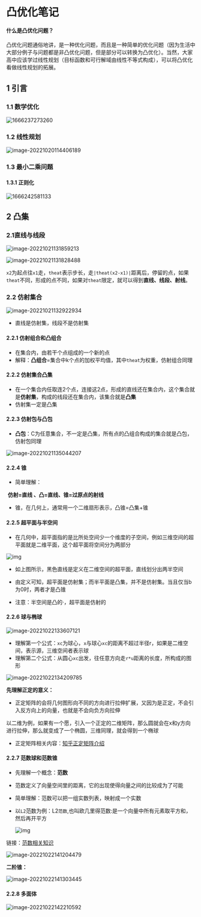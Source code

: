 # 凸优化笔记

#### 什么是凸优化问题？

​		凸优化问题通俗地讲，是一种优化问题，而且是一种简单的优化问题（因为生活中大部分例子与问题都是非凸优化问题，但是部分可以转换为凸优化）。当然，大家高中应该学过线性规划（目标函数和可行解域由线性不等式构成），可以将凸优化看做线性规划的拓展。

## 1 引言

### 1.1 数学优化

![1666237273260](E:\分布式控制\凸优化\图片\1666237273260.jpg)

### 1.2 线性规划

![image-20221020114406189](C:\Users\Adi\AppData\Roaming\Typora\typora-user-images\image-20221020114406189.png)

### 1.3 最小二乘问题





#### 1.3.1 正则化

![1666242581133](E:\分布式控制\凸优化\图片\1666242581133.png)



## 2 凸集

### 2.1直线与线段

![image-20221021131859213](C:\Users\Adi\AppData\Roaming\Typora\typora-user-images\image-20221021131859213.png)

![image-20221021131828488](C:\Users\Adi\AppData\Roaming\Typora\typora-user-images\image-20221021131828488.png)

`x2`为起点往`x1`走，`theat`表示步长，走`|theat(x2-x1)|`距离后，停留的点，如果`theat`不同，形成的点不同，如果对`theat`限定，就可以得到**直线、线段、射线**。

### 2.2 仿射集合

![image-20221021132922934](C:\Users\Adi\AppData\Roaming\Typora\typora-user-images\image-20221021132922934.png)

- 直线是仿射集，线段不是仿射集

#### 2.2.1 仿射组合和凸组合

- 在集合内，由若干个点组成的一个新的点
- 解释：**凸组合**=集合中k个点的加权平均值，其中`theat`为权重，仿射组合同理

#### 2.2.2 仿射集合凸集

- 在一个集合内任取连2个点，连接这2点，形成的直线还在集合内，这个集合就是**仿射集**，构成的线段还在集合内，该集合就是**凸集**
- 仿射集一定是凸集

#### 2.2.3 仿射包与凸包

- **凸包**：C为任意集合，不一定是凸集，所有点的凸组合构成的集合就是凸包，仿射包同理

![image-20221021135044207](C:\Users\Adi\AppData\Roaming\Typora\typora-user-images\image-20221021135044207.png)

#### 2.2.4 锥

- 简单理解：

​						**仿射=直线 、凸=直线、锥=过原点的射线**

- 锥，在几何上，通常用一个二维扇形表示，凸锥=凸集+锥

#### 2.2.5 超平面与半空间

- 在几何中，超平面指的是比所处空间少一个维度的子空间，例如三维空间的超平面就是二维平面，这个超平面将空间分为两部分

![img](https://pic4.zhimg.com/v2-901aab54b52b13027c60768a3a8e2397_r.jpg)

- 如上图所示，黑色直线是定义在二维空间的超平面，直线划分出两半空间
- 由定义可知，超平面是仿射集；而半平面是凸集，并不是仿射集。当且仅当b为0时，两者才是凸锥

- 注意：半空间是凸的·，超平面是仿射的

#### 2.2.6 球与椭球

![image-20221022133607121](C:\Users\Adi\AppData\Roaming\Typora\typora-user-images\image-20221022133607121.png)

- 理解第一个公式：`xc`为球心，`x`与球心`xc`的距离不超过半径r，如果是二维空间，表示源，三维空间者表示球
- 理解第二个公式：从圆心`xc`出发，往任意方向走`r*u`距离的长度，所构成的图形

![image-20221022134209785](C:\Users\Adi\AppData\Roaming\Typora\typora-user-images\image-20221022134209785.png)

**先理解正定的意义：**

- 正定矩阵的会将几何图形向不同的方向进行拉伸扩展，又因为是正定，不会引入反方向上的向量，也就是不会向负方向拉伸

以二维为例，如果有一个愿，引入一个正定的二维矩阵，那么圆就会在x和y方向进行拉伸，那么就变成了一个椭圆，三维同理，就会得到一个椭球

- 正定矩阵相关内容：[知乎正定矩阵介绍](https://zhuanlan.zhihu.com/p/432613136)

#### 2.2.7 范数球和范数锥

- 先理解一个概念：**范数**

- 范数定义了向量空间里的距离，它的出现使得向量之间的比较成为了可能

- 简单理解：范数可以把一组实数列表，映射成一个实数

- 以`L2`范数为例：L2`范数`,也叫欧几里得范数:是一个向量中所有元素取平方和，然后再开平方

  ![img](https://pic3.zhimg.com/v2-784a9624486ae8294d37b52ad2ecb4b2_b.jpg)

链接：[范数相关知识](https://www.zhihu.com/search?q=%E4%BB%80%E4%B9%88%E6%98%AF%E8%8C%83%E6%95%B0&utm_content=search_suggestion&type=content)

![image-20221022141204479](C:\Users\Adi\AppData\Roaming\Typora\typora-user-images\image-20221022141204479.png)

**二阶锥：**

![image-20221022141303445](C:\Users\Adi\AppData\Roaming\Typora\typora-user-images\image-20221022141303445.png)

#### 2.2.8 多面体

![image-20221022142210592](C:\Users\Adi\AppData\Roaming\Typora\typora-user-images\image-20221022142210592.png)
